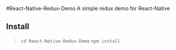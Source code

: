 #React-Native-Redux-Demo
A simple redux demo for React-Native
## Install

>`cd React-Native-Redux-Demo`
>`npm install`
